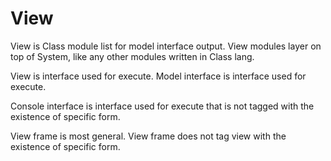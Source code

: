 # View

View is Class module list for model interface output.
View modules layer on top of System, like any other modules written in Class lang.

View is interface used for execute.
Model interface is interface used for execute.

Console interface is interface used for execute that is not tagged with the existence of specific form.

View frame is most general.
View frame does not tag view with the existence of specific form.